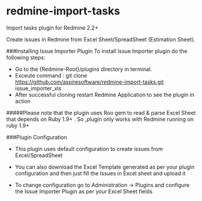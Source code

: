 redmine-import-tasks
====================

Import tasks plugin for Redmine 2.2+


Create issues in Redmine  from Excel Sheet/SpreadSheet (Estimation Sheet).

###Installing Issue Importer Plugin
To install Issue Importer plugin do the following steps:

* Go to the {Redmine-Root}/plugins directory in terminal.
* Exceute command : git clone https://github.com/aspiresoftware/redmine-import-tasks.git  issue_importer_xls
* After successful cloning restart Redmine Application to see the plugin in action

#####Please note that the plugin uses Roo gem to read & parse  Excel Sheet that depends on Ruby 1.9+ .
So ,plugin only works with Redmine running on ruby 1.9+

###Plugin Configuration
* This plugin uses default configuration to create issues from Excel/SpreadSheet
* You can also download the Excel Template generated as per your plugin configuration and then just fill the Issues in Excel sheet and upload it 

*  To change configuration go to Administration -> Plugins and configure the Issue Importer Plugin as per your Excel Sheet fields
